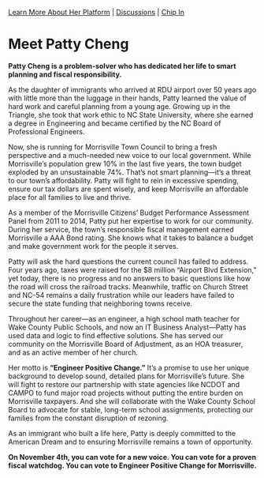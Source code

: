 [Learn More About Her Platform](https://github.com/Patty-4-Morrisville/Patty-4-Morrisville/) | [Discussions](https://github.com/orgs/Patty-4-Morrisville/discussions) | [Chip In](https://secure.anedot.com/pattycheng4morrisville/donation)

# Meet Patty Cheng

**Patty Cheng is a problem-solver who has dedicated her life to smart planning and fiscal responsibility.**

As the daughter of immigrants who arrived at RDU airport over 50 years ago with little more than the luggage in their hands, Patty learned the value of hard work and careful planning from a young age. Growing up in the Triangle, she took that work ethic to NC State University, where she earned a degree in Engineering and became certified by the NC Board of Professional Engineers.

Now, she is running for Morrisville Town Council to bring a fresh perspective and a much-needed new voice to our local government. While Morrisville’s population grew 10% in the last five years, the town budget exploded by an unsustainable 74%. That’s not smart planning—it’s a threat to our town’s affordability. Patty will fight to rein in excessive spending, ensure our tax dollars are spent wisely, and keep Morrisville an affordable place for all families to live and thrive.

As a member of the Morrisville Citizens’ Budget Performance Assessment Panel from 2011 to 2014, Patty put her expertise to work for our community. During her service, the town’s responsible fiscal management earned Morrisville a AAA Bond rating. She knows what it takes to balance a budget and make government work for the people it serves.

Patty will ask the hard questions the current council has failed to address. Four years ago, taxes were raised for the $8 million “Airport Blvd Extension,” yet today, there is no progress and no answers to basic questions like how the road will cross the railroad tracks. Meanwhile, traffic on Church Street and NC-54 remains a daily frustration while our leaders have failed to secure the state funding that neighboring towns receive.

Throughout her career—as an engineer, a high school math teacher for Wake County Public Schools, and now an IT Business Analyst—Patty has used data and logic to find effective solutions. She has served our community on the Morrisville Board of Adjustment, as an HOA treasurer, and as an active member of her church.

Her motto is **“Engineer Positive Change.”** It’s a promise to use her unique background to develop sound, detailed plans for Morrisville’s future. She will fight to restore our partnership with state agencies like NCDOT and CAMPO to fund major road projects without putting the entire burden on Morrisville taxpayers. And she will collaborate with the Wake County School Board to advocate for stable, long-term school assignments, protecting our families from the constant disruption of rezoning.

As an immigrant who built a life here, Patty is deeply committed to the American Dream and to ensuring Morrisville remains a town of opportunity.

**On November 4th, you can vote for a new voice. You can vote for a proven fiscal watchdog. You can vote to Engineer Positive Change for Morrisville.**
